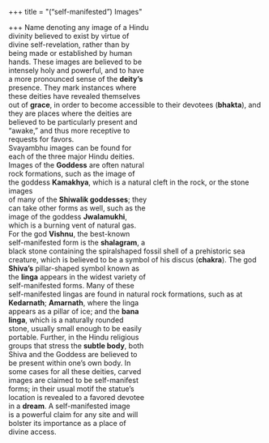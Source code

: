 +++
title = "(“self-manifested”) Images"

+++
Name denoting any image of a Hindu  
divinity believed to exist by virtue of  
divine self-revelation, rather than by  
being made or established by human  
hands. These images are believed to be  
intensely holy and powerful, and to have  
a more pronounced sense of the **deity’s**  
presence. They mark instances where  
these deities have revealed themselves  
out of **grace**, in order to become accessible to their devotees (**bhakta**), and  
they are places where the deities are  
believed to be particularly present and  
“awake,” and thus more receptive to  
requests for favors.  
Svayambhu images can be found for  
each of the three major Hindu deities.  
Images of the **Goddess** are often natural  
rock formations, such as the image of  
the goddess **Kamakhya**, which is a natural cleft in the rock, or the stone images  
of many of the **Shiwalik goddesses**; they  
can take other forms as well, such as the  
image of the goddess **Jwalamukhi**,  
which is a burning vent of natural gas.  
For the god **Vishnu**, the best-known  
self-manifested form is the **shalagram**, a  
black stone containing the spiralshaped fossil shell of a prehistoric sea  
creature, which is believed to be a symbol of his discus (**chakra**). The god  
**Shiva’s** pillar-shaped symbol known as  
the **linga** appears in the widest variety of  
self-manifested forms. Many of these  
self-manifested lingas are found in natural rock formations, such as at  
**Kedarnath**; **Amarnath**, where the linga  
appears as a pillar of ice; and the **bana**  
**linga**, which is a naturally rounded  
stone, usually small enough to be easily  
portable. Further, in the Hindu religious  
groups that stress the **subtle body**, both  
Shiva and the Goddess are believed to  
be present within one’s own body. In  
some cases for all these deities, carved  
images are claimed to be self-manifest  
forms; in their usual motif the statue’s  
location is revealed to a favored devotee  
in a **dream**. A self-manifested image  
is a powerful claim for any site and will  
bolster its importance as a place of  
divine access.
